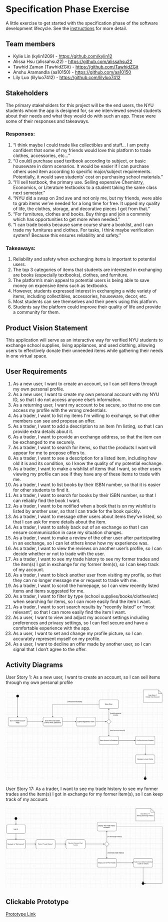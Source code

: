 # Specification Phase Exercise

A little exercise to get started with the specification phase of the software development lifecycle. See the [instructions](instructions.md) for more detail.

## Team members

- Kylie Lin (kylin1209) - https://github.com/kylin12
- Alissa Hsu (alissahsu22) - https://github.com/alissahsu22
- Tawhid Zaman (TawhidZGit) - https://github.com/TawhidZGit
- Anshu Aramandla (aa10150) - https://github.com/aa10150
- Lily Luo (lilyluo7412) - https://github.com/lilyluo7412

## Stakeholders

The primary stakeholders for this project will be the end users, the NYU students whom the app is designed for, so we interviewed several students about their needs and what they would do with such an app. These were some of their responses and takeaways.

### Responses:
1. “I think maybe I could trade like collectibles and stuff... I am pretty confident that some of my friends would love this platform to trade clothes, accessories, etc…”
2. “(I could) purchase used textbook according to subject, or basic houseware in dorm scenarios. It would be easier if I can purchase others used item according to specific major/subject requirements. Potentially, it would save students’ cost on purchasing school materials.”
3. “I’ll sell textbook, the primary use. Selling expensive Chemistry, Economics, or Literature textbooks to a student taking the same class next semester.”
4. “NYU did a swap on 2nd ave and not only me, but my friends, were able to grab items we’ve needed for a long time for free. It upped my quality of life, the clothes, storage, and decorative pieces I got from that.”
5. “For furnitures, clothes and books. Buy things and join a commnity which has opportunities to get more when needed.”
6. “I can trade books because same course share a booklist, and I can trade my furnitures and clothes. For tasks, I think maybe verification system? Because this ensures reliability and safety.”

### Takeaways:
1. Reliability and safety when exchanging items is important to potential users.
2. The top 3 categories of items that students are interested in exchanging are books (especially textbooks), clothes, and furniture.
3. The platform’s main appeal to potential users is being able to save money on expensive items such as textbooks.
4. However, students expressed interest in exchanging a wide variety of items, including collectibles, accessories, houseware, decor, etc.
5. Most students can see themselves and their peers using this platform.
6. Students say the platform could improve their quality of life and provide a community for them.

## Product Vision Statement

This application will serve as an interactive way for verified NYU students to exchange school supplies, living appliances, and used clothing, allowing users to effectively donate their unneeded items while gathering their needs in one virtual space.

## User Requirements

1. As a new user, I want to create an account, so I can sell items through my own personal profile.
2. As a new user, I want to create my own personal account with my NYU ID, so that I do not access anyone else’s information.
3. As a returning user, I want my account to be secure, so that no one can access my profile with the wrong credentials.
4. As a trader, I want to list my items I'm willing to exchange, so that other members can see and propose an offer.
5. As a trader, I want to add a description to an item I’m listing, so that I can provide extra details about it.
6. As a trader, I want to provide an exchange address, so that the item can be exchanged to me securely.
7. As a trader, I want to search for items, so that the products I want will appear for me to propose offers to.
8. As a trader, I want to see a description for a listed item, including how old it is and its condition, so I know the quality of my potential exchange.
9. As a trader, I want to make a wishlist of items that I want, so other users viewing my profile can see if they have any of these items to trade with me.
10. As a trader, I want to list books by their ISBN number, so that it is easier for other students to find it.
11. As a trader, I want to search for books by their ISBN number, so that I can reliably find the book I want.
12. As a trader, I want to be notified when a book that is on my wishlist is listed by another user, so that I can trade for the book quickly.
13. As a trader, I want to message other users about items they’ve listed, so that I can ask for more details about the item.
14. As a trader, I want to safely back out of an exchange so that I can ensure communication in case my situation changes.
15. As a trader, I want to make a review of the other user after participating in an exchange, so I can let others know how my experience was.
16. As a trader, I want to view the reviews on another user’s profile, so I can decide whether or not to trade with the user.
17.  As a trader, I want to see my trade history to see my former trades and the item(s) I got in exchange for my former item(s), so I can keep track of my account.
18. As a trader, I want to block another user from visiting my profile, so that they can no longer message me or request to trade with me.
19. As a trader, I want to scroll the homepage, so I can view recently listed items and items suggested for me.
20. As a trader, I want to filter by type (school supplies/books/clothes/etc) when searching for items, so I can more easily find the item I want.
21. As a trader, I want to sort search results by “recently listed” or “most relevant”, so that I can more easily find the item I want.
22. As a user, I want to view and adjust my account settings including preferences and privacy settings, so I can feel secure and have a comfortable experience with the app.
23. As a user, I want to set and change my profile picture, so I can accurately represent myself on my profile.
24. As a user, I want to decline an offer made by another user, so I can signal that I don’t agree to the offer.

## Activity Diagrams

User Story 1: As a new user, I want to create an account, so I can sell items through my own personal profile

![User Story 1: As a new user, I want to create an account, so I can sell items through my own personal profile.](User%20Story%201.png)

User Story 17: As a trader, I want to see my trade history to see my former trades and the item(s) I got in exchange for my former item(s), so I can keep track of my account.

![User Story 17: As a trader, I want to see my trade history to see my former trades and the item(s) I got in exchange for my former item(s), so I can keep track of my account.](User%20Story%2017.png)

## Clickable Prototype

[Prototype Link](https://www.figma.com/proto/ZbUssiE5vHxP8nreoGrsOa/Specification_Exercise?node-id=0-1&t=mg1VwSO1qAPs4dIL-1)

